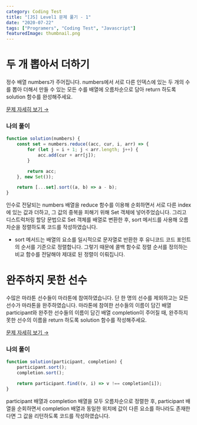 ```yaml
---
category: Coding Test
title: "[JS] Level1 문제 풀기 - 1"
date: "2020-07-22"
tags: ["Programers", "Coding Test", "Javascript"]
featuredImage: thumbnail.png
---
```


# 두 개 뽑아서 더하기

정수 배열 numbers가 주어집니다. numbers에서 서로 다른 인덱스에 있는 두 개의 수를 뽑아 더해서 만들 수 있는 모든 수를 배열에 오름차순으로 담아 return 하도록 solution 함수를 완성해주세요.

[문제 자세히 보기 →](https://programmers.co.kr/learn/courses/30/lessons/68644)

### 나의 풀이

```javascript
function solution(numbers) {
    const set = numbers.reduce((acc, cur, i, arr) => {
        for (let j = i + 1; j < arr.length; j++) {
            acc.add(cur + arr[j]);
        }

        return acc;
    }, new Set());

    return [...set].sort((a, b) => a - b);
}
```

인수로 전달되는 numbers 배열을 reduce 함수를 이용해 순회하면서 서로 다른 index에 있는 값과 더하고, 그 값의 중복을 피해기 위해 Set 객체에 넣어주었습니다.
그리고 디스트럭처링 할당 문법으로 Set 객체를 배열로 변환한 후, sort 메서드를 사용해 오름차순을 정렬하도록 코드를 작성하였습니다.

-   sort 메서드는 배열의 요소를 일시적으로 문자열로 반환한 후 유니코드 코드 포인트의 순서를 기준으로 정렬합니다. 그렇기 때문에 콜백 함수로 정렬 순서를 정의하는 비교 함수를 전달해야 제대로 된 정렬이 이뤄집니다.

# 완주하지 못한 선수

수많은 마라톤 선수들이 마라톤에 참여하였습니다. 단 한 명의 선수를 제외하고는 모든 선수가 마라톤을 완주하였습니다.
마라톤에 참여한 선수들의 이름이 담긴 배열 participant와 완주한 선수들의 이름이 담긴 배열 completion이 주어질 때, 완주하지 못한 선수의 이름을 return 하도록 solution 함수를 작성해주세요.

[문제 자세히 보기 →](https://programmers.co.kr/learn/courses/30/lessons/42576)

### 나의 풀이

```javascript
function solution(participant, completion) {
    participant.sort();
    completion.sort();

    return participant.find((v, i) => v !== completion[i]);
}
```

participant 배열과 completion 배열을 모두 오름차순으로 정렬한 후, participant 배열을 순회하면서 completion 배열과 동일한 위치에 값이 다른 요소를 하나라도 존재한다면 그 값을 리턴하도록 코드를 작성하였습니다.

<!-- # K번째수

배열 array의 i번째 숫자부터 j번째 숫자까지 자르고 정렬했을 때, k번째에 있는 수를 구하려 합니다. 배열 array, [i, j, k]를 원소로 가진 2차원 배열 commands가 매개변수로 주어질 때, commands의 모든 원소에 대해 앞서 설명한 연산을 적용했을 때 나온 결과를 배열에 담아 return 하도록 solution 함수를 작성해주세요.

[문제 자세히 보기 →](https://programmers.co.kr/learn/courses/30/lessons/42748)

### 나의 풀이

```javascript
function solution(array, commands) {
    return commands.map(v => {
        const [i, j, k] = v;
        return array.slice(i - 1, j).sort((a, b) => a - b)[k - 1];
    });
}
```

> 작성중! -->

<!-- # 2016년
2016년 1월 1일은 금요일입니다. 2016년 a월 b일은 무슨 요일일까요? 두 수 a ,b를 입력받아 2016년 a월 b일이 무슨 요일인지 리턴하는 함수, solution을 완성하세요. 요일의 이름은 일요일부터 토요일까지 각각 SUN,MON,TUE,WED,THU,FRI,SAT 입니다. 예를 들어 a=5, b=24라면 5월 24일은 화요일이므로 문자열 TUE를 반환하세요.

[문제 자세히 보기 →](https://programmers.co.kr/learn/courses/30/lessons/12901)

### 나의 풀이
```javascript
function solution(a, b) {
  const day = new Date(2016, a - 1, b);
  const dayNames = ['SUN','MON','TUE','WED','THU','FRI','SAT'];
  return dayNames[day.getDay()];
}
```
> 작성중! -->

<!-- # 가운데 글자 가져오기
단어 s의 가운데 글자를 반환하는 함수, solution을 만들어 보세요. 단어의 길이가 짝수라면 가운데 두글자를 반환하면 됩니다.

[문제 자세히 보기 →](https://programmers.co.kr/learn/courses/30/lessons/12903)

### 나의 풀이
```javascript
function solution(s) {
  const mid = s.length / 2;
  return s.length % 2 ? s[Math.floor(mid)] : s[mid - 1] + s[mid];
}
```
> 작성중!

# 같은 숫자는 싫어
배열 arr가 주어집니다. 배열 arr의 각 원소는 숫자 0부터 9까지로 이루어져 있습니다. 이때, 배열 arr에서 연속적으로 나타나는 숫자는 하나만 남기고 전부 제거하려고 합니다. 단, 제거된 후 남은 수들을 반환할 때는 배열 arr의 원소들의 순서를 유지해야 합니다. 배열 arr에서 연속적으로 나타나는 숫자는 제거하고 남은 수들을 return 하는 solution 함수를 완성해 주세요.

[문제 자세히 보기 →](https://programmers.co.kr/learn/courses/30/lessons/12906)

### 나의 풀이
```javascript
function solution(arr) {
    if(arr.length > 1000000) return null;

    return arr.reduce((prev, cur, i, arr) => {
      if(arr[i - 1] !== cur) {
        prev.push(cur)
      }
      return prev;
    }, [])
}
```
> 작성중!


# 나누어 떨어지는 숫자 배열
array의 각 element 중 divisor로 나누어 떨어지는 값을 오름차순으로 정렬한 배열을 반환하는 함수, solution을 작성해주세요.
divisor로 나누어 떨어지는 element가 하나도 없다면 배열에 -1을 담아 반환하세요.

[문제 자세히 보기 →](https://programmers.co.kr/learn/courses/30/lessons/12910)

### 나의 풀이
```javascript
function solution(arr, divisor) {
  return arr.reduce((prev, cur, i) => {
    if(cur % divisor === 0) {
      prev.push(cur);
    }

    if(i + 1 === arr.length && prev.length === 0) {
      prev.push(-1);
    }

    return prev;
  }, []).sort((a, b) => a - b);
}
```
> 작성중!


# 두 정수 사이의 합
두 정수 a, b가 주어졌을 때 a와 b 사이에 속한 모든 정수의 합을 리턴하는 함수, solution을 완성하세요.
예를 들어 a = 3, b = 5인 경우, 3 + 4 + 5 = 12이므로 12를 리턴합니다.

[문제 자세히 보기 →](https://programmers.co.kr/learn/courses/30/lessons/12912)

### 나의 풀이
```javascript
function solution(a, b) {
  if(a === b) return a;

  let min = Math.min(a,b);
  let max = Math.max(a,b);
  let sum = 0;
  for(let i = min; i <= max; i++) {
    sum += i;
  }

  return sum;
}
```
> 작성중!


# 문자열 내 마음대로 정렬하기
문자열로 구성된 리스트 strings와, 정수 n이 주어졌을 때, 각 문자열의 인덱스 n번째 글자를 기준으로 오름차순 정렬하려 합니다. 예를 들어 strings가 [sun, bed, car]이고 n이 1이면 각 단어의 인덱스 1의 문자 u, e, a로 strings를 정렬합니다.

[문제 자세히 보기 →](https://programmers.co.kr/learn/courses/30/lessons/12915)

### 나의 풀이
```javascript
function solution(strings, n) {
  return strings.sort((a, b) => {
    if(a[n] === b[n]) {
      return a > b ? 1 : -1;
    }
    return a[n].charCodeAt() - b[n].charCodeAt();
  })
}
```
> 작성중!

# 문자열 내 p와 y의 개수
대문자와 소문자가 섞여있는 문자열 s가 주어집니다. s에 'p'의 개수와 'y'의 개수를 비교해 같으면 True, 다르면 False를 return 하는 solution를 완성하세요. 'p', 'y' 모두 하나도 없는 경우는 항상 True를 리턴합니다. 단, 개수를 비교할 때 대문자와 소문자는 구별하지 않습니다.

[문제 자세히 보기 →](https://programmers.co.kr/learn/courses/30/lessons/12916)

### 나의 풀이
```javascript
function solution(s){
  let pCnt = s.split('').filter(v => v.toUpperCase() === 'P').length;
  let yCnt = s.split('').filter(v => v.toUpperCase() === 'Y').length;
  return pCnt === yCnt;
}
```
> 작성중!

# 문자열 내림차순으로 배치하기
문자열 s에 나타나는 문자를 큰것부터 작은 순으로 정렬해 새로운 문자열을 리턴하는 함수, solution을 완성해주세요.
s는 영문 대소문자로만 구성되어 있으며, 대문자는 소문자보다 작은 것으로 간주합니다.

[문제 자세히 보기 →](https://programmers.co.kr/learn/courses/30/lessons/12917)

### 나의 풀이
```javascript
function solution(s) {
    return s.split('').sort().reverse().join('');
}
```
> 작성중


# 서울에서 김서방 찾기
String형 배열 seoul의 element중 Kim의 위치 x를 찾아, 김서방은 x에 있다는 String을 반환하는 함수, solution을 완성하세요. seoul에 Kim은 오직 한 번만 나타나며 잘못된 값이 입력되는 경우는 없습니다.

[문제 자세히 보기 →](https://programmers.co.kr/learn/courses/30/lessons/12919)

### 나의 풀이
```javascript
function solution(seoul) {
    return `김서방은 ${seoul.indexOf('Kim')}에 있다`;
}
```
> 작성중 -->

<!-- # x만큼 간격이 있는 n개의 숫자
함수 solution은 정수 x와 자연수 n을 입력 받아, x부터 시작해 x씩 증가하는 숫자를 n개 지니는 리스트를 리턴해야 합니다.<br/>
다음 제한 조건을 보고, 조건을 만족하는 함수, solution을 완성해주세요.

[문제 자세히 보기 →](https://programmers.co.kr/learn/courses/30/lessons/12954)

### 나의 풀이
```javascript
function solution(x, n) {
    return Array.from({length : n}, (_, k) => x * (k + 1));
}
```

사이즈가 n인 배열을 생성하고 fill 메서드를 사용해 값을 채워도 되지만 fill 메서드는 모든 요소가 하나의 값으로만 채워지기 때문에 map 함수를 추가로 사용해야 합니다.<br/>
Array.from 메서드는 유사 배열 객체를 전달받아 배열로 변환해주는 Array 빌트인 객체의 정적 메서드입니다.<br/>
Array.from 메서드를 이용해 첫번째 인수로 유사 배열 객체를 객체를 전달하고, n의 배수 값을 반환하는 콜백 함수를 전달하여 배열을 채우도록 코드를 작성했습니다.


# 휴대폰 번호 가리기
프로그래머스 모바일은 개인정보 보호를 위해 고지서를 보낼 때 고객들의 전화번호의 일부를 가립니다.
전화번호가 문자열 phone_number로 주어졌을 때, 전화번호의 뒷 4자리를 제외한 나머지 숫자를 전부 *으로 가린 문자열을 리턴하는 함수, solution을 완성해주세요.

[문제 자세히 보기 →](https://programmers.co.kr/learn/courses/30/lessons/12954)

### 나의 풀이
```javascript
function solution(phone_number) {
  return '*'.repeat(phone_number.length).replace(/\*{4}$/, phone_number.slice(-4))
}
```
'*' 문자를 phone\_number 길이 만큼 반복 시킨 문자열을 생성하고,
끝에 4자리를 실제 phone_number 값으로 변경 시키도록 코드를 작성했습니다.

### 다른 사람 풀이
```javascript
function solution(phone_number) {
  return s.replace(/\d(?=\d{4})/g, "*");
}
``` -->
